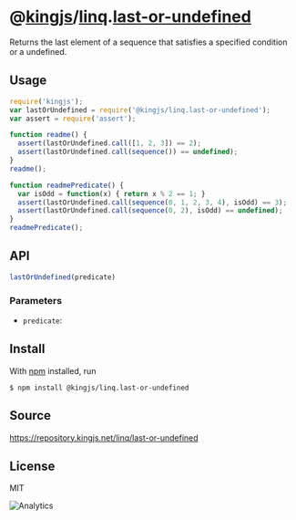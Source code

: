# @[kingjs][@kingjs]/[linq][ns0].[last-or-undefined][ns1]
Returns the last element of a sequence  that satisfies a specified condition or a undefined.
## Usage
```js
require('kingjs');
var lastOrUndefined = require('@kingjs/linq.last-or-undefined');
var assert = require('assert');

function readme() {
  assert(lastOrUndefined.call([1, 2, 3]) == 2);
  assert(lastOrUndefined.call(sequence()) == undefined);
}
readme();

function readmePredicate() {
  var isOdd = function(x) { return x % 2 == 1; }
  assert(lastOrUndefined.call(sequence(0, 1, 2, 3, 4), isOdd) == 3);
  assert(lastOrUndefined.call(sequence(0, 2), isOdd) == undefined);
}
readmePredicate();

```

## API
```ts
lastOrUndefined(predicate)
```

### Parameters
- `predicate`: 



## Install
With [npm](https://npmjs.org/) installed, run
```
$ npm install @kingjs/linq.last-or-undefined
```

## Source
https://repository.kingjs.net/linq/last-or-undefined
## License
MIT

![Analytics](https://analytics.kingjs.net/linq/last-or-undefined)

[@kingjs]: https://www.npmjs.com/package/kingjs
[ns0]: https://www.npmjs.com/package/@kingjs/linq
[ns1]: https://www.npmjs.com/package/@kingjs/linq.last-or-undefined
